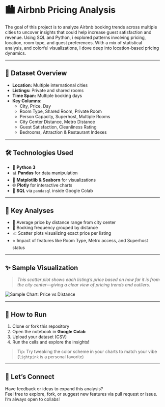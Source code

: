 # 🏙️ Airbnb Pricing Analysis
The goal of this project is to analyze Airbnb booking trends across multiple cities to uncover insights that could help increase guest satisfaction and revenue. Using SQL and Python, i explored patterns involving pricing, location, room type, and guest preferences. With a mix of statistical analysis, and colorful visualizations, I dove deep into location-based pricing dynamics.

---

## 📂 Dataset Overview

- **Location:** Multiple international cities  
- **Listings:** Private and shared rooms  
- **Time Span:** Multiple booking days  
- **Key Columns:**  
  - City, Price, Day  
  - Room Type, Shared Room, Private Room  
  - Person Capacity, Superhost, Multiple Rooms  
  - City Center Distance, Metro Distance  
  - Guest Satisfaction, Cleanliness Rating  
  - Bedrooms, Attraction & Restaurant Indexes

---

## 🛠️ Technologies Used

- 🐍 **Python 3**  
- 📊 **Pandas** for data manipulation  
- 🎨 **Matplotlib & Seaborn** for visualizations  
- 🌐 **Plotly** for interactive charts  
- 🧮 **SQL** via `pandasql` inside Google Colab

---

## 🔎 Key Analyses

- 📍 Average price by distance range from city center  
- 💼 Booking frequency grouped by distance  
- 📈 Scatter plots visualizing exact price per listing  
- ⭐ Impact of features like Room Type, Metro access, and Superhost status  

---

## ✨ Sample Visualization

> *This scatter plot shows each listing’s price based on how far it is from the city center—giving a clear view of pricing trends and outliers.*  


![Sample Chart: Price vs Distance](https://github.com/user-attachments/assets/6a7e7a84-43bb-48a2-abcb-116b10a1934b)



---

## 📁 How to Run

1. Clone or fork this repository  
2. Open the notebook in **Google Colab**  
3. Upload your dataset (CSV)  
4. Run the cells and explore the insights!  

> Tip: Try tweaking the color scheme in your charts to match your vibe (`lightpink` is a personal favorite)

---

## 🤝 Let’s Connect

Have feedback or ideas to expand this analysis?  
Feel free to explore, fork, or suggest new features via pull request or issue. I’m always open to collabs!

